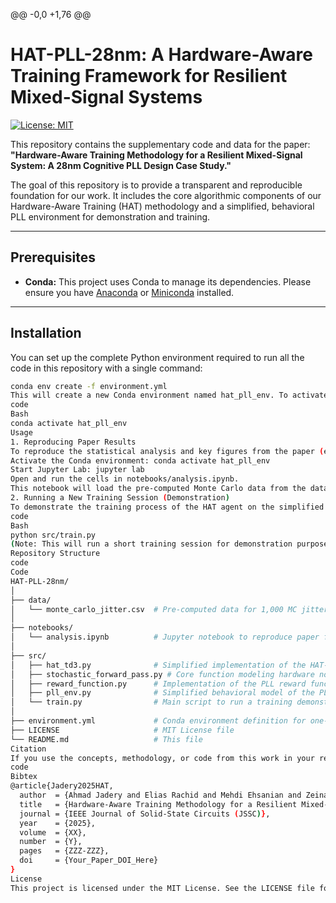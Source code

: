 @@ -0,0 +1,76 @@
# HAT-PLL-28nm: A Hardware-Aware Training Framework for Resilient Mixed-Signal Systems

[![License: MIT](https://img.shields.io/badge/License-MIT-yellow.svg)](https://opensource.org/licenses/MIT)

This repository contains the supplementary code and data for the paper: **"Hardware-Aware Training Methodology for a Resilient Mixed-Signal System: A 28nm Cognitive PLL Design Case Study."**

The goal of this repository is to provide a transparent and reproducible foundation for our work. It includes the core algorithmic components of our Hardware-Aware Training (HAT) methodology and a simplified, behavioral PLL environment for demonstration and training.

---

## Prerequisites

- **Conda:** This project uses Conda to manage its dependencies. Please ensure you have [Anaconda](https://www.anaconda.com/products/individual) or [Miniconda](https://docs.conda.io/en/latest/miniconda.html) installed.

---

## Installation

You can set up the complete Python environment required to run all the code in this repository with a single command:

```bash
conda env create -f environment.yml
This will create a new Conda environment named hat_pll_env. To activate it, run:
code
Bash
conda activate hat_pll_env
Usage
1. Reproducing Paper Results
To reproduce the statistical analysis and key figures from the paper (e.g., Fig. 4 - Monte Carlo histogram), you can run the Jupyter notebook provided:
Activate the Conda environment: conda activate hat_pll_env
Start Jupyter Lab: jupyter lab
Open and run the cells in notebooks/analysis.ipynb.
This notebook will load the pre-computed Monte Carlo data from the data/ directory and regenerate the plots and tables.
2. Running a New Training Session (Demonstration)
To demonstrate the training process of the HAT agent on the simplified PLL environment, run the main training script:
code
Bash
python src/train.py
(Note: This will run a short training session for demonstration purposes. Full training takes several hours as detailed in the paper.)
Repository Structure
code
Code
HAT-PLL-28nm/
│
├── data/
│   └── monte_carlo_jitter.csv  # Pre-computed data for 1,000 MC jitter samples
│
├── notebooks/
│   └── analysis.ipynb          # Jupyter notebook to reproduce paper figures and tables
│
├── src/
│   ├── hat_td3.py              # Simplified implementation of the HAT-TD3 agent
│   ├── stochastic_forward_pass.py # Core function modeling hardware non-idealities
│   ├── reward_function.py      # Implementation of the PLL reward function
│   ├── pll_env.py              # Simplified behavioral model of the PLL environment
│   └── train.py                # Main script to run a training demonstration
│
├── environment.yml             # Conda environment definition for one-step installation
├── LICENSE                     # MIT License file
└── README.md                   # This file
Citation
If you use the concepts, methodology, or code from this work in your research, please cite our paper:
code
Bibtex
@article{Jadery2025HAT,
  author  = {Ahmad Jadery and Elias Rachid and Mehdi Ehsanian and Zeinab Hammoud and Adnan Harb},
  title   = {Hardware-Aware Training Methodology for a Resilient Mixed-Signal System: A 28nm Cognitive PLL Design Case Study},
  journal = {IEEE Journal of Solid-State Circuits (JSSC)},
  year    = {2025},
  volume  = {XX},
  number  = {Y},
  pages   = {ZZZ-ZZZ},
  doi     = {Your_Paper_DOI_Here}
}
License
This project is licensed under the MIT License. See the LICENSE file for details.
